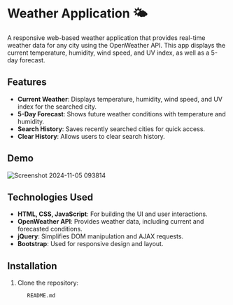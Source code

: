 # Weather Application 🌤️

A responsive web-based weather application that provides real-time weather data for any city using the OpenWeather API. This app displays the current temperature, humidity, wind speed, and UV index, as well as a 5-day forecast.

## Features
- **Current Weather**: Displays temperature, humidity, wind speed, and UV index for the searched city.
- **5-Day Forecast**: Shows future weather conditions with temperature and humidity.
- **Search History**: Saves recently searched cities for quick access.
- **Clear History**: Allows users to clear search history.

## Demo
![Screenshot 2024-11-05 093814](https://github.com/user-attachments/assets/191f0f0a-3ec6-4af7-89b2-21c1c8e7aecc)

## Technologies Used
- **HTML, CSS, JavaScript**: For building the UI and user interactions.
- **OpenWeather API**: Provides weather data, including current and forecasted conditions.
- **jQuery**: Simplifies DOM manipulation and AJAX requests.
- **Bootstrap**: Used for responsive design and layout.

## Installation

1. Clone the repository:
   ```bash
      README.md
